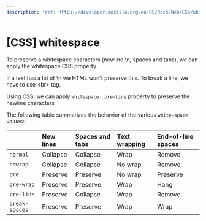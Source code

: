 ```yaml
---
description: 'ref: https://developer.mozilla.org/en-US/docs/Web/CSS/white-space'
---
```


# \[CSS\] whitespace

To preserve a whitespace characters \(newline \n, spaces and tabs\), we can apply the whitespace CSS property.

If a text has a lot of  \n we HTML won't preserve this. To break a line, we have to use &lt;br&gt; tag.

Using CSS, we can apply `whitespace: pre-line` property to preserve the newline characters



The following table summarizes the behavior of the various `white-space` values:

|  | New lines | Spaces and tabs | Text wrapping | End-of-line spaces |
| :--- | :--- | :--- | :--- | :--- |
| `normal` | Collapse | Collapse | Wrap | Remove |
| `nowrap` | Collapse | Collapse | No wrap | Remove |
| `pre` | Preserve | Preserve | No wrap | Preserve |
| `pre-wrap` | Preserve | Preserve | Wrap | Hang |
| `pre-line` | Preserve | Collapse | Wrap | Remove |
| `break-spaces` | Preserve | Preserve | Wrap | Wrap |

